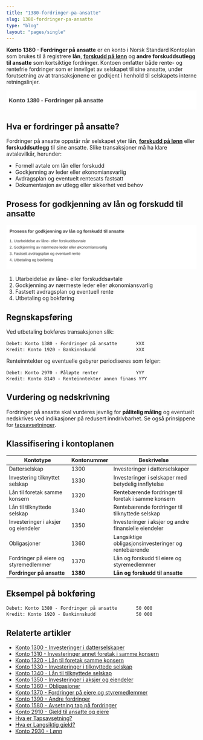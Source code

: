 ```yaml
---
title: "1380-fordringer-pa-ansatte"
slug: 1380-fordringer-pa-ansatte
type: "blog"
layout: "pages/single"
---
```


**Konto 1380 - Fordringer på ansatte** er en konto i Norsk Standard Kontoplan som brukes til å registrere **lån**, **[forskudd på lønn](/blogs/kontoplan/2930-lonn "Konto 2930 - Lønn")** og **andre forskuddsutlegg til ansatte** som kortsiktige fordringer. Kontoen omfatter både rente- og rentefrie fordringer som er innvilget av selskapet til sine ansatte, under forutsetning av at transaksjonene er godkjent i henhold til selskapets interne retningslinjer.

![Illustrasjon av konto 1380 fordinger på ansatte](1380-fordringer-pa-ansatte-image.svg)

## Hva er fordringer på ansatte?

Fordringer på ansatte oppstår når selskapet yter **lån**, **[forskudd på lønn](/blogs/kontoplan/2930-lonn "Konto 2930 - Lønn")** eller **forskuddsutlegg** til sine ansatte. Slike transaksjoner må ha klare avtalevilkår, herunder:

* Formell avtale om lån eller forskudd
* Godkjenning av leder eller økonomiansvarlig
* Avdragsplan og eventuelt rentesats fastsatt
* Dokumentasjon av utlegg eller sikkerhet ved behov

## Prosess for godkjenning av lån og forskudd til ansatte

![Prosess for godkjenning av lån og forskudd til ansatte](1380-prosess-godkjenning-ansatte.svg)

1. Utarbeidelse av låne- eller forskuddsavtale
2. Godkjenning av nærmeste leder eller økonomiansvarlig
3. Fastsett avdragsplan og eventuell rente
4. Utbetaling og bokføring

## Regnskapsføring

Ved utbetaling bokføres transaksjonen slik:

```plaintext
Debet: Konto 1380 - Fordringer på ansatte       XXX
Kredit: Konto 1920 - Bankinnskudd               XXX
```

Renteinntekter og eventuelle gebyrer periodiseres som følger:

```plaintext
Debet: Konto 2970 - Påløpte renter              YYY
Kredit: Konto 8140 - Renteinntekter annen finans YYY
```

## Vurdering og nedskrivning

Fordringer på ansatte skal vurderes jevnlig for **pålitelig måling** og eventuelt nedskrives ved indikasjoner på redusert inndrivbarhet. Se også prinsippene for [tapsavsetninger](/blogs/regnskap/tap-pa-fordring "Hva er Tapsavsetning? Behandling av fordringer").

## Klassifisering i kontoplanen

| Kontotype                             | Kontonummer | Beskrivelse                                      |
|---------------------------------------|-------------|--------------------------------------------------|
| Datterselskap                         | 1300        | Investeringer i datterselskaper                  |
| Investering tilknyttet selskap        | 1330        | Investeringer i selskaper med betydelig innflytelse |
| Lån til foretak samme konsern         | 1320        | Rentebærende fordringer til foretak i samme konsern |
| Lån til tilknyttede selskap           | 1340        | Rentebærende fordringer til tilknyttede selskap  |
| Investeringer i aksjer og eiendeler   | 1350        | Investeringer i aksjer og andre finansielle eiendeler |
| Obligasjoner                          | 1360        | Langsiktige obligasjonsinvesteringer og rentebærende |
| Fordringer på eiere og styremedlemmer | 1370        | Lån og forskudd til eiere og styremedlemmer      |
| **Fordringer på ansatte**             | **1380**    | **Lån og forskudd til ansatte**                  |

## Eksempel på bokføring

```plaintext
Debet: Konto 1380 - Fordringer på ansatte       50 000
Kredit: Konto 1920 - Bankinnskudd               50 000
```

## Relaterte artikler

* [Konto 1300 - Investeringer i datterselskaper](/blogs/kontoplan/1300-investeringer-i-datterselskaper "Konto 1300 - Investeringer i datterselskaper")
* [Konto 1310 - Investeringer annet foretak i samme konsern](/blogs/kontoplan/1310-investeringer-annet-foretak-i-samme-konsern "Konto 1310 - Investeringer annet foretak i samme konsern")
* [Konto 1320 - Lån til foretak samme konsern](/blogs/kontoplan/1320-lan-til-foretak-samme-konsern "Konto 1320 - Lån til foretak samme konsern")
* [Konto 1330 - Investeringer i tilknyttede selskap](/blogs/kontoplan/1330-investeringer-i-tilknyttede-selskap "Konto 1330 - Investeringer i tilknyttede selskap")
* [Konto 1340 - Lån til tilknyttede selskap](/blogs/kontoplan/1340-lan-til-tilknyttede-selskap "Konto 1340 - Lån til tilknyttede selskap")
* [Konto 1350 - Investeringer i aksjer og eiendeler](/blogs/kontoplan/1350-investeringer-i-aksjer-og-eiendeler "Konto 1350 - Investeringer i aksjer og eiendeler")
* [Konto 1360 - Obligasjoner](/blogs/kontoplan/1360-obligasjoner "Konto 1360 - Obligasjoner")
* [Konto 1370 - Fordringer på eiere og styremedlemmer](/blogs/kontoplan/1370-fordringer-pa-eiere-og-styremedlemmer "Konto 1370 - Fordringer på eiere og styremedlemmer")
* [Konto 1390 - Andre fordringer](/blogs/kontoplan/1390-andre-fordringer "Konto 1390 - Andre fordringer")
* [Konto 1580 - Avsetning tap på fordringer](/blogs/kontoplan/1580-avsetning-tap-pa-fordringer "Konto 1580 - Avsetning tap på fordringer")
* [Konto 2910 - Gjeld til ansatte og eiere](/blogs/kontoplan/2910-gjeld-til-ansatte-og-eiere "Konto 2910 - Gjeld til ansatte og eiere")
* [Hva er Tapsavsetning?](/blogs/regnskap/tap-pa-fordring "Hva er Tapsavsetning? Behandling av fordringer")
* [Hva er Langsiktig gjeld?](/blogs/regnskap/langsiktig-gjeld "Langsiktig gjeld")
* [Konto 2930 - Lønn](/blogs/kontoplan/2930-lonn "Konto 2930 - Lønn")
